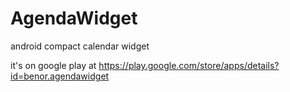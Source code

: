 # AgendaWidget
android compact calendar widget

it's on google play at
https://play.google.com/store/apps/details?id=benor.agendawidget
